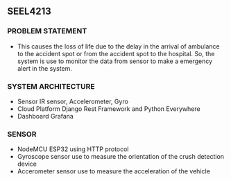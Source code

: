 ## SEEL4213
### PROBLEM STATEMENT
- This causes the loss of life due to the delay in the arrival of ambulance to the accident spot or from the accident spot to the hospital. So, the system is use to monitor the data from sensor to make a emergency alert in the system.

### SYSTEM ARCHITECTURE
- Sensor
IR sensor, Accelerometer, Gyro
- Cloud Platform
Django Rest Framework and Python Everywhere 
- Dashboard
Grafana

### SENSOR
- NodeMCU ESP32 using HTTP protocol
- Gyroscope sensor use to measure the orientation of the crush detection device
- Accerometer sensor use to measure the acceleration of the vehicle



